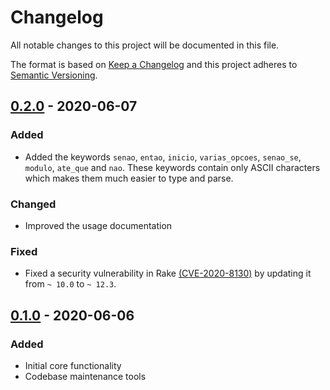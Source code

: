 # Changelog
All notable changes to this project will be documented in this file.

The format is based on [Keep a Changelog](http://keepachangelog.com/en/1.0.0/)
and this project adheres to [Semantic Versioning](http://semver.org/spec/v2.0.0.html).

## [0.2.0] - 2020-06-07
### Added
- Added the keywords `senao`, `entao`, `inicio`, `varias_opcoes`, `senao_se`, `modulo`, `ate_que` and `nao`. These
keywords contain only ASCII characters which makes them much easier to type and parse.

### Changed
- Improved the usage documentation

### Fixed
- Fixed a security vulnerability in Rake [(CVE-2020-8130)](https://cve.mitre.org/cgi-bin/cvename.cgi?name=CVE-2020-8130)
by updating it from `~ 10.0` to `~ 12.3`.

## [0.1.0] - 2020-06-06
### Added
- Initial core functionality
- Codebase maintenance tools

[0.2.0]: https://github.com/wilsonsilva/tuga/compare/v0.1.0...v0.2.0
[0.1.0]: https://github.com/wilsonsilva/tuga/compare/ba17557...v0.1.0
